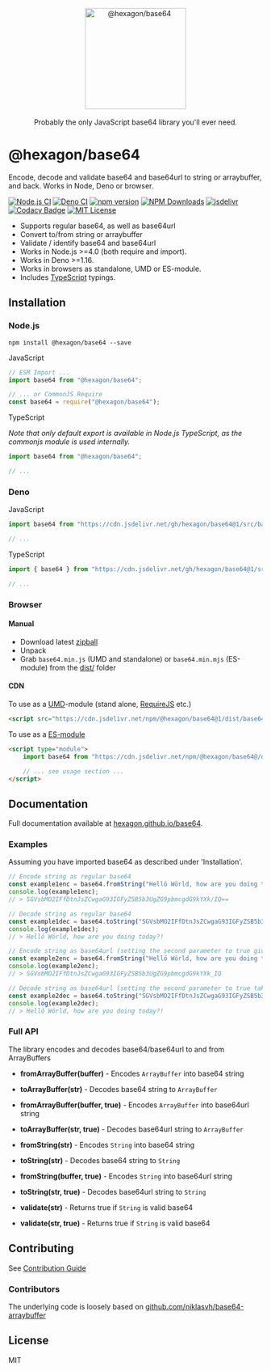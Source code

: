 <p align="center">
  <img src="https://cdn.jsdelivr.net/gh/hexagon/base64@main/base64.png" alt="@hexagon/base64" width="200" height="200"><br>
  <br>Probably the only JavaScript base64 library you'll ever need.<br>
</p>

# @hexagon/base64

Encode, decode and validate base64 and base64url to string or arraybuffer, and back. Works in Node, Deno or browser.

[![Node.js CI](https://github.com/Hexagon/base64/actions/workflows/node.js.yml/badge.svg)](https://github.com/Hexagon/base64/actions/workflows/node.js.yml) [![Deno CI](https://github.com/Hexagon/base64/actions/workflows/deno.yml/badge.svg)](https://github.com/Hexagon/base64/actions/workflows/deno.yml) 
[![npm version](https://badge.fury.io/js/@hexagon%2Fbase64.svg)](https://badge.fury.io/js/@hexagon%2Fbase64) [![NPM Downloads](https://img.shields.io/npm/dm/@hexagon/base64.svg)](https://www.npmjs.org/package/@hexagon/base64) [![jsdelivr](https://data.jsdelivr.com/v1/package/npm/@hexagon/base64/badge?style=rounded)](https://www.jsdelivr.com/package/npm/@hexagon/base64) [![Codacy Badge](https://app.codacy.com/project/badge/Grade/4978bdbf495941c087ecb32b120f28ff)](https://www.codacy.com/gh/Hexagon/base64/dashboard?utm_source=github.com&amp;utm_medium=referral&amp;utm_content=Hexagon/base64&amp;utm_campaign=Badge_Grade)
[![MIT License](https://img.shields.io/badge/license-MIT-blue.svg)](https://github.com/Hexagon/base64/blob/master/LICENSE) 

*   Supports regular base64, as well as base64url
*   Convert to/from string or arraybuffer
*   Validate / identify base64 and base64url
*   Works in Node.js >=4.0 (both require and import).
*   Works in Deno >=1.16.
*   Works in browsers as standalone, UMD or ES-module.
*   Includes [TypeScript](https://www.typescriptlang.org/) typings.

## Installation

### Node.js

```npm install @hexagon/base64 --save```

JavaScript

```javascript
// ESM Import ...
import base64 from "@hexagon/base64";

// ... or CommonJS Require
const base64 = require("@hexagon/base64");
```

TypeScript

*Note that only default export is available in Node.js TypeScript, as the commonjs module is used internally.*

```typescript
import base64 from "@hexagon/base64";

// ...
```

### Deno

JavaScript

```javascript
import base64 from "https://cdn.jsdelivr.net/gh/hexagon/base64@1/src/base64.js";

// ...
```

TypeScript

```typescript
import { base64 } from "https://cdn.jsdelivr.net/gh/hexagon/base64@1/src/base64.js";

// ...
```

### Browser 

#### Manual

*   Download latest [zipball](https://github.com/Hexagon/base64/archive/refs/heads/master.zip)
*   Unpack
*   Grab ```base64.min.js``` (UMD and standalone) or ```base64.min.mjs``` (ES-module) from the [dist/](/dist) folder

#### CDN

To use as a [UMD](https://github.com/umdjs/umd)-module (stand alone, [RequireJS](https://requirejs.org/) etc.)

```html
<script src="https://cdn.jsdelivr.net/npm/@hexagon/base64@1/dist/base64.min.js"></script>
```

To use as a [ES-module](https://developer.mozilla.org/en-US/docs/Web/JavaScript/Guide/Modules)

```html
<script type="module">
	import base64 from "https://cdn.jsdelivr.net/npm/@hexagon/base64@/dist/base64.min.mjs";

	// ... see usage section ...
</script>
```
## Documentation

Full documentation available at [hexagon.github.io/base64](https://hexagon.github.io/base64/).

### Examples

Assuming you have imported base64 as described under 'Installation'.

```javascript
// Encode string as regular base64
const example1enc = base64.fromString("Hellö Wörld, how are you doing today?!");
console.log(example1enc);
// > SGVsbMO2IFfDtnJsZCwgaG93IGFyZSB5b3UgZG9pbmcgdG9kYXk/IQ==

// Decode string as regular base64
const example1dec = base64.toString("SGVsbMO2IFfDtnJsZCwgaG93IGFyZSB5b3UgZG9pbmcgdG9kYXk/IQ==");
console.log(example1dec);
// > Hellö Wörld, how are you doing today?!

// Encode string as base64url (setting the second parameter to true gives base64url)
const example2enc = base64.fromString("Hellö Wörld, how are you doing today?!", true);
console.log(example2enc);
// > SGVsbMO2IFfDtnJsZCwgaG93IGFyZSB5b3UgZG9pbmcgdG9kYXk_IQ

// Decode string as base64url (setting the second parameter to true takes base64url)
const example2dec = base64.toString("SGVsbMO2IFfDtnJsZCwgaG93IGFyZSB5b3UgZG9pbmcgdG9kYXk_IQ", true);
console.log(example2dec);
// > Hellö Wörld, how are you doing today?!
```

### Full API

The library encodes and decodes base64/base64url to and from ArrayBuffers

 - __fromArrayBuffer(buffer)__ - Encodes `ArrayBuffer` into base64 string
 - __toArrayBuffer(str)__ - Decodes base64 string to `ArrayBuffer`

 - __fromArrayBuffer(buffer, true)__ - Encodes `ArrayBuffer` into base64url string
 - __toArrayBuffer(str, true)__ - Decodes base64url string to `ArrayBuffer`

 - __fromString(str)__ - Encodes `String` into base64 string
 - __toString(str)__ - Decodes base64 string to `String`

 - __fromString(buffer, true)__ - Encodes `String` into base64url string
 - __toString(str, true)__ - Decodes base64url string to `String`

 - __validate(str)__ - Returns true if `String` is valid base64
- __validate(str, true)__ - Returns true if `String` is valid base64
## Contributing

See [Contribution Guide](/CONTRIBUTING.md)

### Contributors

The underlying code is loosely based on [github.com/niklasvh/base64-arraybuffer](https://github.com/niklasvh/base64-arraybuffer)

## License

MIT
